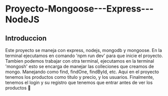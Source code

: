 # Proyecto-Mongoose---Express---NodeJS
## Introduccion 
Este proyecto se maneja con express, nodejs, mongodb y mongoose. En la terminal ejecutamos en comando 'npm run dev' para que inicie el proyecto. 
Tambien podemos trabajar con otra terminal, ejecutamos en la terminal 'mongosh' esto se encarga de manejar las colleciones que creamos de mongo. 
Manejando como find, findOne, findById, etc. Aqui en el proyecto tenemos los productos como titulo y precio, y los usuarios. 
Finalmente, tenemos el login y su registro que tenemos que entrar antes de ver los productos 📖
